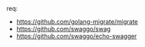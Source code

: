 req:
- https://github.com/golang-migrate/migrate
- https://github.com/swaggo/swag
- https://github.com/swaggo/echo-swagger